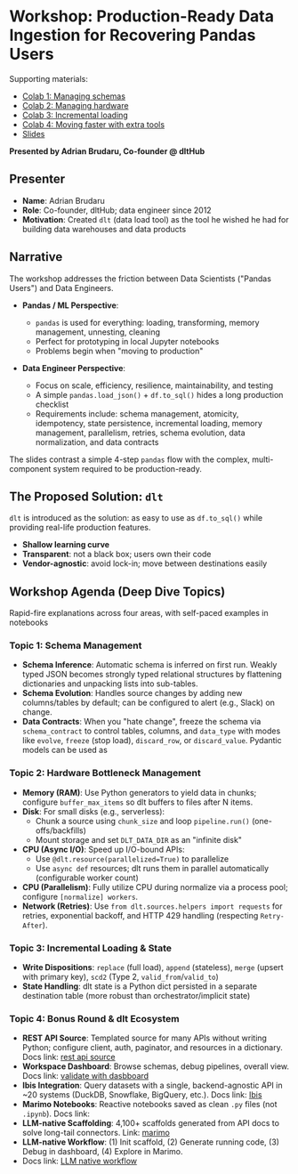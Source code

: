 # Workshop: Production-Ready Data Ingestion for Recovering Pandas Users


Supporting materials:
- [Colab 1: Managing schemas](https://colab.research.google.com/drive/1OpNx-oOIDk-cD5SQa8ipEni1bEnB2hpi?usp=sharing) 
- [Colab 2: Managing hardware](https://colab.research.google.com/drive/1vt4blX1_icTNrtVmvZy8wPdUYmwmuUXD?usp=sharing) 
- [Colab 3: Incremental loading](https://colab.research.google.com/drive/1c3GApTKWnlh-h5cwrJ7XPvTWOuEVlwZD?usp=sharing) 
- [Colab 4: Moving faster with extra tools](https://colab.research.google.com/drive/1PbDDtd5rdZrNmcyuPbG6k71A2s2AcpDB?usp=sharing)
- [Slides](https://docs.google.com/presentation/d/16zBkcFDxRNq6Fpkq1cUoQek3ISzDk5J4EbZy5Qa2ErU/edit?usp=sharing)



**Presented by Adrian Brudaru, Co-founder @ dltHub**

## Presenter
- **Name**: Adrian Brudaru
- **Role**: Co-founder, dltHub; data engineer since 2012
- **Motivation**: Created `dlt` (data load tool) as the tool he wished he had for building data warehouses and data products

## Narrative
The workshop addresses the friction between Data Scientists ("Pandas Users") and Data Engineers.

- **Pandas / ML Perspective**:
  - `pandas` is used for everything: loading, transforming, memory management, unnesting, cleaning
  - Perfect for prototyping in local Jupyter notebooks
  - Problems begin when "moving to production"

- **Data Engineer Perspective**:
  - Focus on scale, efficiency, resilience, maintainability, and testing
  - A simple `pandas.load_json()` + `df.to_sql()` hides a long production checklist
  - Requirements include: schema management, atomicity, idempotency, state persistence, incremental loading, memory management, parallelism, retries, schema evolution, data normalization, and data contracts

The slides contrast a simple 4-step `pandas` flow with the complex, multi-component system required to be production-ready.

## The Proposed Solution: `dlt`
`dlt` is introduced as the solution: as easy to use as `df.to_sql()` while providing real-life production features.

- **Shallow learning curve**
- **Transparent**: not a black box; users own their code
- **Vendor-agnostic**: avoid lock-in; move between destinations easily

## Workshop Agenda (Deep Dive Topics)

Rapid-fire explanations across four areas, with self-paced examples in notebooks

### Topic 1: Schema Management

- **Schema Inference**: Automatic schema is inferred on first run. Weakly typed JSON becomes strongly typed relational structures by flattening dictionaries and unpacking lists into sub-tables. 
- **Schema Evolution**: Handles source changes by adding new columns/tables by default; can be configured to alert (e.g., Slack) on change. 
- **Data Contracts**: When you "hate change", freeze the schema via `schema_contract` to control tables, columns, and `data_type` with modes like `evolve`, `freeze` (stop load), `discard_row`, or `discard_value`. Pydantic models can be used as 

### Topic 2: Hardware Bottleneck Management


- **Memory (RAM)**: Use Python generators to yield data in chunks; configure `buffer_max_items` so dlt buffers to files after N items.
- **Disk**: For small disks (e.g., serverless):
  - Chunk a source using `chunk_size` and loop `pipeline.run()` (one-offs/backfills)
  - Mount storage and set `DLT_DATA_DIR` as an "infinite disk"
- **CPU (Async I/O)**: Speed up I/O-bound APIs:
  - Use `@dlt.resource(parallelized=True)` to parallelize
  - Use `async def` resources; dlt runs them in parallel automatically (configurable worker count)
- **CPU (Parallelism)**: Fully utilize CPU during normalize via a process pool; configure `[normalize] workers`.
- **Network (Retries)**: Use `from dlt.sources.helpers import requests` for retries, exponential backoff, and HTTP 429 handling (respecting `Retry-After`).

### Topic 3: Incremental Loading & State

- **Write Dispositions**: `replace` (full load), `append` (stateless), `merge` (upsert with primary key), `scd2` (Type 2, `valid_from`/`valid_to`)
- **State Handling**: dlt state is a Python dict persisted in a separate destination table (more robust than orchestrator/implicit state)


### Topic 4: Bonus Round & dlt Ecosystem

- **REST API Source**: Templated source for many APIs without writing Python; configure client, auth, paginator, and resources in a dictionary.
    Docs link: [rest api source](https://dlthub.com/docs/dlt-ecosystem/verified-sources/rest_api/basic)
- **Workspace Dashboard**: Browse schemas, debug pipelines, overall view.
    Docs link: [validate with dasbboard](https://dlthub.com/docs/dlt-ecosystem/llm-tooling/llm-native-workflow#validate-with-pipeline-dashboard)
- **Ibis Integration**: Query datasets with a single, backend-agnostic API in ~20 systems (DuckDB, Snowflake, BigQuery, etc.).
    Docs link: [Ibis](https://dlthub.com/docs/general-usage/dataset-access/ibis-backend)
- **Marimo Notebooks**: Reactive notebooks saved as clean `.py` files (not `.ipynb`).
    Docs link:
- **LLM-native Scaffolding**: 4,100+ scaffolds generated from API docs to solve long-tail connectors.
    Link: [marimo](https://dlthub.com/docs/general-usage/dataset-access/marimo)
- **LLM-native Workflow**: (1) Init scaffold, (2) Generate running code, (3) Debug in dashboard, (4) Explore in Marimo.
 - Docs link: [LLM native workflow](https://dlthub.com/docs/dlt-ecosystem/llm-tooling/llm-native-workflow) 



